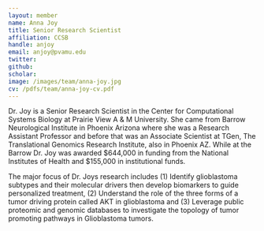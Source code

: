 ```yaml
---
layout: member
name: Anna Joy
title: Senior Research Scientist
affiliation: CCSB
handle: anjoy
email: anjoy@pvamu.edu
twitter: 
github: 
scholar: 
image: /images/team/anna-joy.jpg
cv: /pdfs/team/anna-joy-cv.pdf
---
```


Dr. Joy is a Senior Research Scientist in the Center for Computational Systems Biology at Prairie View A & M University.   She came from Barrow Neurological Institute in Phoenix Arizona where she was a Research Assistant Professor and before that was an Associate Scientist at TGen, The Translational Genomics Research Institute, also in Phoenix AZ.  While at the Barrow Dr. Joy was awarded $644,000 in funding from the National Institutes of Health and $155,000 in institutional funds.

The major focus of Dr. Joys research includes (1) Identify glioblastoma subtypes and their molecular drivers then develop biomarkers to guide personalized treatment, (2) Understand the role of the three forms of a tumor driving protein called AKT in glioblastoma and (3) Leverage public proteomic and genomic databases to investigate the topology of tumor promoting pathways in Glioblastoma tumors. 